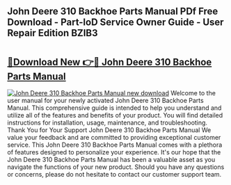 ## John Deere 310 Backhoe Parts Manual PDf Free Download - Part-loD Service Owner Guide - User Repair Edition BZIB3

# <h2><a href="http://bc91255.oget.top/?id=John+Deere+310+Backhoe+Parts+Manual">🔗Download New 👉🔴 John Deere 310 Backhoe Parts Manual</a></h2>

[![John Deere 310 Backhoe Parts Manual new download](https://i.imgur.com/5g1atiW.png)](http://bc91255.oget.top/?id=John+Deere+310+Backhoe+Parts+Manual)
Welcome to the user manual for your newly activated John Deere 310 Backhoe Parts Manual. This comprehensive guide is intended to help you understand and utilize all of the features and benefits of your product. You will find detailed instructions for installation, usage, maintenance, and troubleshooting. Thank You for Your Support John Deere 310 Backhoe Parts Manual We value your feedback and are committed to providing exceptional customer service. This John Deere 310 Backhoe Parts Manual comes with a plethora of features designed to personalize your experience. It's our hope that the John Deere 310 Backhoe Parts Manual has been a valuable asset as you navigate the functions of your new product. Should you have any questions or concerns, please do not hesitate to contact our customer support team.
